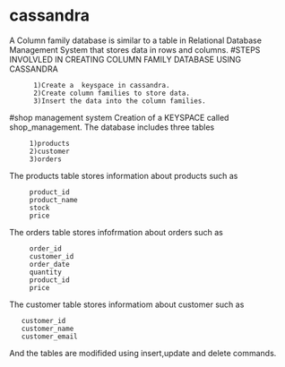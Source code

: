 # cassandra
A Column family database is similar to a table in Relational Database Management System that stores data in rows and columns.
#STEPS INVOLVLED IN CREATING COLUMN FAMILY DATABASE USING CASSANDRA

          1)Create a  keyspace in cassandra.
          2)Create column families to store data.
          3)Insert the data into the column families.
   
   
#shop management system
Creation of a KEYSPACE called shop_management.
The database includes three tables


         1)products
         2)customer
         3)orders
   
   
The products table stores information about products such as


         product_id
         product_name
         stock
         price
   
   
The orders table stores infofrmation about orders such as


         order_id
         customer_id
         order_date
         quantity
         product_id
         price
         
The customer table stores informatiom about customer such as


       customer_id
       customer_name
       customer_email
       
       
And the tables are modifided using insert,update and delete commands.
   
   
